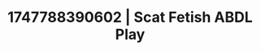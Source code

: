 ---
categories:
- Anal
- Volleyball
- Punk lovers
- Football-themed kink
- 3D erotic games
image: /assets/images/1747788390602.jpg
layout: post
seo:
  description: Featured content with artistic ABDL Play, Scat Fetish. HD images available.
  keywords: ABDL Play, Scat Fetish
  og_image: /assets/images/1747788390602.jpg
  schema_type: VisualArtwork
tags:
- ABDL Play
- '#1747788390602'
- Scat Fetish
title: 1747788390602 | Scat Fetish ABDL Play
---
